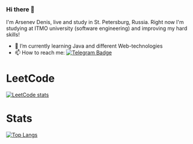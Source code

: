 ### Hi there 👋

I'm Arsenev Denis, live and study in St. Petersburg, Russia. Right now I'm studying at ITMO university (software engineering) and improving my hard skills!

- 🌱 I’m currently learning Java and different Web-technologies
- 📫 How to reach me:        [![Telegram Badge](https://img.shields.io/badge/-Telegram-0088cc?style=flat-square&labelColor=0088cc&logo=telegram&logoColor=white&link=https://t.me/adagio_sostenuto)](https://t.me/ar_den0)

# LeetCode
[![LeetCode stats](https://leetcode-stats-six.vercel.app/api?username=ArDen30&theme=dark)](https://leetcode.com/ArDen30/)

# Stats
[![Top Langs](https://github-readme-stats.vercel.app/api/top-langs/?username=Arden30&exclude_repo=github-readme-stats,anuraghazra.github.io)](https://github.com/Arden30?tab=repositories)
